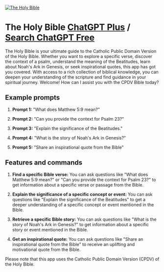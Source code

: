 
[![The Holy Bible](https://files.oaiusercontent.com/file-3zlyyjl7lq5WO1KXLl47LM9x?se=2123-10-19T03%3A30%3A45Z&sp=r&sv=2021-08-06&sr=b&rscc=max-age%3D31536000%2C%20immutable&rscd=attachment%3B%20filename%3D6511c7d5-95ea-451d-b9ee-7d5edc3b73a8.png&sig=gKOzFuKsemSTdtgQvUPO5ZhZpj4vlJWeO2pI6/zoQZc%3D)](https://chat.openai.com/g/g-bfmrASTkG-the-holy-bible)

# The Holy Bible [ChatGPT Plus](https://chat.openai.com/g/g-bfmrASTkG-the-holy-bible) / [Search ChatGPT Free](https://gptcall.net/index.html#/?search=The%20Holy%20Bible)

The Holy Bible is your ultimate guide to the Catholic Public Domain Version of the Holy Bible. Whether you want to explore a specific verse, discover the context of a psalm, understand the meaning of the Beatitudes, learn about Noah's Ark in Genesis, or seek inspirational quotes, this app has got you covered. With access to a rich collection of biblical knowledge, you can deepen your understanding of the scripture and find guidance in your spiritual journey. Welcome! How can I assist you with the CPDV Bible today?

## Example prompts

1. **Prompt 1:** "What does Matthew 5:9 mean?"

2. **Prompt 2:** "Can you provide the context for Psalm 23?"

3. **Prompt 3:** "Explain the significance of the Beatitudes."

4. **Prompt 4:** "What is the story of Noah's Ark in Genesis?"

5. **Prompt 5:** "Share an inspirational quote from the Bible"

## Features and commands

1. **Find a specific Bible verse:** You can ask questions like "What does Matthew 5:9 mean?" or "Can you provide the context for Psalm 23?" to get information about a specific verse or passage from the Bible.

2. **Explain the significance of a specific concept or event:** You can ask questions like "Explain the significance of the Beatitudes" to get a deeper understanding of a specific concept or event mentioned in the Bible.

3. **Retrieve a specific Bible story:** You can ask questions like "What is the story of Noah's Ark in Genesis?" to get information about a specific story or event mentioned in the Bible.

4. **Get an inspirational quote:** You can ask questions like "Share an inspirational quote from the Bible" to receive an uplifting and motivational quote from the Bible.

Please note that this app uses the Catholic Public Domain Version (CPDV) of the Holy Bible.


